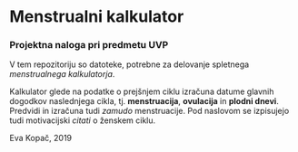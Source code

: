 # Menstrualni kalkulator
### Projektna naloga pri predmetu UVP

V tem repozitoriju so datoteke, potrebne za delovanje spletnega *menstrualnega kalkulatorja*.

Kalkulator glede na podatke o prejšnjem ciklu izračuna datume glavnih dogodkov naslednjega cikla, tj. **menstruacija**, **ovulacija** in **plodni dnevi**. Predvidi in izračuna tudi *zamudo* menstruacije. Pod naslovom se izpisujejo tudi motivacijski *citati* o ženskem ciklu.

Eva Kopač, 2019
